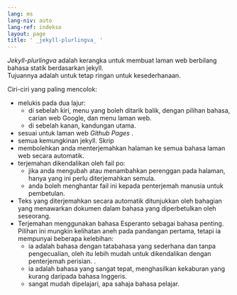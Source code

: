 ```yaml
---
lang: ms
lang-niv: auto
lang-ref: indekso
layout: page
title: ' _jekyll-plurlingva_ '
---
```


 _Jekyll-plurlingva_ adalah kerangka untuk membuat laman web berbilang bahasa statik berdasarkan jekyll.  
Tujuannya adalah untuk tetap ringan untuk kesederhanaan.

Ciri-ciri yang paling mencolok:
 * melukis pada dua lajur:
   * di sebelah kiri, menu yang boleh ditarik balik, dengan pilihan bahasa, carian web Google, dan menu laman web.
   * di sebelah kanan, kandungan utama.
 * sesuai untuk laman web _Github Pages_ .
 * semua kemungkinan jekyll. Skrip
 * membolehkan anda menterjemahkan halaman ke semua bahasa laman web secara automatik.
 * terjemahan dikendalikan oleh fail po:
   * jika anda mengubah atau menambahkan perenggan pada halaman, hanya yang ini perlu diterjemahkan semula.
   * anda boleh menghantar fail ini kepada penterjemah manusia untuk pembetulan.
 * Teks yang diterjemahkan secara automatik ditunjukkan oleh bahagian yang menawarkan dokumen dalam bahasa yang diperbetulkan oleh seseorang.
 * Terjemahan menggunakan bahasa Esperanto sebagai bahasa penting. Pilihan ini mungkin kelihatan aneh pada pandangan pertama, tetapi ia mempunyai beberapa kelebihan:
   * ia adalah bahasa dengan tatabahasa yang sederhana dan tanpa pengecualian, oleh itu lebih mudah untuk dikendalikan dengan penterjemah perisian. .
   * ia adalah bahasa yang sangat tepat, menghasilkan kekaburan yang kurang daripada bahasa Inggeris.
   * sangat mudah dipelajari, apa sahaja bahasa pelajar.


